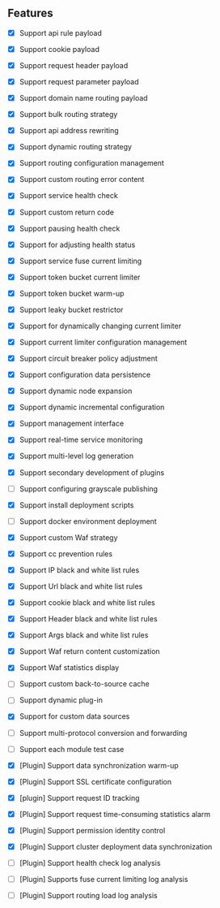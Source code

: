 ## Features

- [x] Support api rule payload

- [x] Support cookie payload

- [x] Support request header payload

- [x] Support request parameter payload

- [x] Support domain name routing payload

- [x] Support bulk routing strategy

- [x] Support api address rewriting

- [x] Support dynamic routing strategy

- [x] Support routing configuration management

- [x] Support custom routing error content


- [x] Support service health check

- [x] Support custom return code

- [x] Support pausing health check

- [x] Support for adjusting health status


- [x] Support service fuse current limiting

- [x] Support token bucket current limiter

- [x] Support token bucket warm-up

- [x] Support leaky bucket restrictor

- [x] Support for dynamically changing current limiter

- [x] Support current limiter configuration management

- [x] Support circuit breaker policy adjustment


- [x] Support configuration data persistence

- [x] Support dynamic node expansion

- [x] Support dynamic incremental configuration

- [x] Support management interface

- [x] Support real-time service monitoring

- [x] Support multi-level log generation

- [x] Support secondary development of plugins

- [ ] Support configuring grayscale publishing

- [x] Support install deployment scripts

- [ ] Support docker environment deployment


- [x] Support custom Waf strategy

- [x] Support cc prevention rules

- [x] Support IP black and white list rules

- [x] Support Url black and white list rules

- [x] Support cookie black and white list rules

- [x] Support Header black and white list rules

- [x] Support Args black and white list rules

- [x] Support Waf return content customization

- [x] Support Waf statistics display


- [ ] Support custom back-to-source cache

- [ ] Support dynamic plug-in

- [x] Support for custom data sources


- [ ] Support multi-protocol conversion and forwarding

- [ ] Support each module test case



- [x] [Plugin] Support data synchronization warm-up

- [x] [Plugin] Support SSL certificate configuration

- [x] [plugin] Support request ID tracking

- [x] [Plugin] Support request time-consuming statistics alarm

- [x] [Plugin] Support permission identity control

- [x] [Plugin] Support cluster deployment data synchronization

- [ ] [Plugin] Support health check log analysis

- [ ] [Plugin] Supports fuse current limiting log analysis

- [ ] [Plugin] Support routing load log analysis